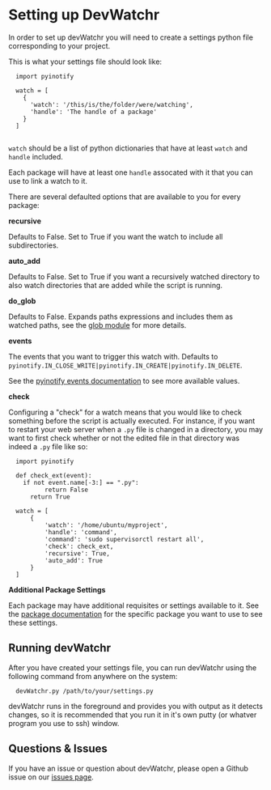 Setting up DevWatchr
====================

In order to set up devWatchr you will need to create a settings python file corresponding to your project.

This is what your settings file should look like:

```
  import pyinotify
  
  watch = [
    {
      'watch': '/this/is/the/folder/were/watching',
      'handle': 'The handle of a package'
    }
  ]
  
```

``watch`` should be a list of python dictionaries that have at least ``watch`` and ``handle`` included.

Each package will have at least one ``handle`` assocated with it that you can use to link a watch to it.

There are several defaulted options that are available to you for every package:

**recursive**

  Defaults to False. Set to True if you want the watch to include all subdirectories.
  
**auto_add**

  Defaults to False. Set to True if you want a recursively watched directory to also watch directories that are added while the script is running.
  
**do_glob**

  Defaults to False. Expands paths expressions and includes them as watched paths, see the [glob module](http://docs.python.org/library/glob.html) for more details.
  
**events**

  The events that you want to trigger this watch with. Defaults to ``pyinotify.IN_CLOSE_WRITE|pyinotify.IN_CREATE|pyinotify.IN_DELETE``.
  
  See the [pyinotify events documentation](http://pyinotify.sourceforge.net/#The_EventsCodes_Class) to see more available values.

**check**

  Configuring a "check" for a watch means that you would like to check something before the script is actually executed. For instance, if you want to restart your web server when a ``.py`` file is changed in a directory, you may want to first check whether or not the edited file in that directory was indeed a ``.py`` file like so:
  
  ```
    import pyinotify

    def check_ext(event):
      if not event.name[-3:] == ".py":
    		return False
    	return True
    
    watch = [
    	{
    		'watch': '/home/ubuntu/myproject',
    		'handle': 'command',
    		'command': 'sudo supervisorctl restart all',
    		'check': check_ext,
    		'recursive': True,
    		'auto_add': True
    	}
    ]
  ```
  
**Additional Package Settings**

  Each package may have additional requisites or settings available to it. See the [package documentation](https://github.com/matthewkremer/devWatchr/tree/master/documentation/packages) for the specific package you want to use to see these settings.
  
Running devWatchr
-----------------

After you have created your settings file, you can run devWatchr using the following command from anywhere on the system:

```
  devWatchr.py /path/to/your/settings.py
```

devWatchr runs in the foreground and provides you with output as it detects changes, so it is recommended that you run it in it's own putty (or whatver program you use to ssh) window.

Questions & Issues
------------------

If you have an issue or question about devWatchr, please open a Github issue on our [issues page](https://github.com/matthewkremer/devWatchr/issues).
